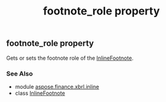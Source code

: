 ﻿---
title: footnote_role property
second_title: Aspose.Finance for Python via .NET API References
description: 
type: docs
weight: 40
url: /python-net/aspose.finance.xbrl.inline/inlinefootnote/footnote_role/
is_root: false
---

## footnote_role property


Gets or sets the footnote role of the [InlineFootnote](/finance/python-net/aspose.finance.xbrl.inline/inlinefootnote).

### See Also
* module [aspose.finance.xbrl.inline](../../)
* class [InlineFootnote](/finance/python-net/aspose.finance.xbrl.inline/inlinefootnote)
